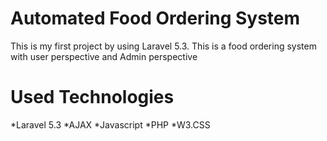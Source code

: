 # Automated Food Ordering System

This is my first project by using Laravel 5.3. This is a food ordering system with user perspective and Admin perspective
# Used Technologies 

*Laravel 5.3
*AJAX
*Javascript
*PHP
*W3.CSS

